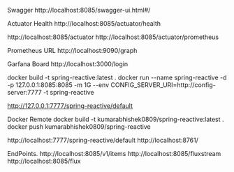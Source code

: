 
Swagger
http://localhost:8085/swagger-ui.html#/

Actuator Health
http://localhost:8085/actuator/health

http://localhost:8085/actuator
http://localhost:8085/actuator/prometheus

Prometheus URL
http://localhost:9090/graph

Garfana Board
http://localhost:3000/login


docker build -t spring-reactive:latest .
docker run --name spring-reactive -d -p 127.0.0.1:8085:8085 -m 1G --env CONFIG_SERVER_URI=http://config-server:7777 -t spring-reactive 

http://127.0.0.1:7777/spring-reactive/default 

Docker Remote
docker build -t kumarabhishek0809/spring-reactive:latest .
docker push kumarabhishek0809/spring-reactive


http://localhost:7777/spring-reactive/default
http://localhost:8761/



EndPoints.
http://localhost:8085/v1/items
http://localhost:8085/fluxstream
http://localhost:8085/flux